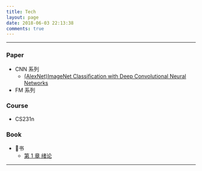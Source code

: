 ```yaml
---
title: Tech
layout: page
date: 2018-06-03 22:13:38
comments: true
---
```


-------

### Paper
- CNN 系列
    - [(AlexNet)ImageNet Classiﬁcation with Deep Convolutional Neural Networks](https://xiang578.com/2019/05/18/alexnet/)
- FM 系列

### Course
- CS231n

### Book

- 🍉书
    - [第 1 章 绪论](https://xiang578.com/2018/06/06/machine-learning-ch-01/)



-------


​


